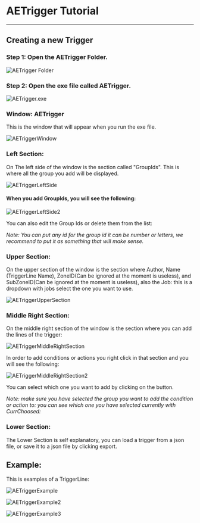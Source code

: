 # AETrigger Tutorial
***

## Creating a new Trigger

### Step 1: Open the AETrigger Folder.
![AETrigger Folder](https://i.imgur.com/PNHGWbX.png)

### Step 2: Open the exe file called AETrigger.
![AETrigger.exe](https://i.imgur.com/W2J94A1.png)

### Window: AETrigger
This is the window that will appear when you run the exe file.

![AETriggerWindow](https://i.imgur.com/SvleRMx.png)

### Left Section:
On The left side of the window is the section called "GroupIds". This is where all the group you add will be displayed.

![AETriggerLeftSide](https://i.imgur.com/yZy0IGs.png)

#### When you add GroupIds, you will see the following:

![AETriggerLeftSide2](https://i.imgur.com/WYt7LLo.png)

You can also edit the Group Ids or delete them from the list:

_Note: You can put any id for the group id it can be number or letters, we recommend to put it as something that will make sense._

### Upper Section:
On the upper section of the window is the section where Author, Name (TriggerLine Name), ZoneID(Can be ignored at the moment is useless), and SubZoneID(Can be ignored at the moment is useless), also the Job: this is a dropdown with jobs select the one you want to use.

![AETriggerUpperSection](https://i.imgur.com/VzMmzzZ.png)

### Middle Right Section:
On the middle right section of the window is the section where you can add the lines of the trigger:

![AETriggerMiddleRightSection](https://i.imgur.com/n3HgdUq.png)

In order to add conditions or actions you right click in that section and you will see the following:

![AETriggerMiddleRightSection2](https://i.imgur.com/OCsb8QD.png)

You can select which one you want to add by clicking on the button.

_Note: make sure you have selected the group you want to add the condition or action to: you can see which one you have selected currently with CurrChoosed:_

### Lower Section:
The Lower Section is self explanatory, you can load a trigger from a json file, or save it to a json file by clicking export.

## Example:
This is examples of a TriggerLine:

![AETriggerExample](https://i.imgur.com/91n5Mr7.png)

![AETriggerExample2](https://i.imgur.com/PLNKcY0.png)

![AETriggerExample3](https://i.imgur.com/zhsjKZp.png)